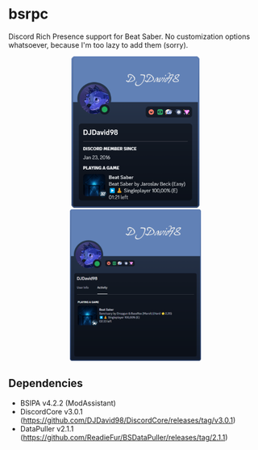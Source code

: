 # bsrpc

Discord Rich Presence support for Beat Saber. No customization options whatsoever, because I'm too lazy to add them (sorry).

<div align="center">
    <img src="screenshots/card.png" height="300" alt="Discord account card showing the Beat Saber rich presence">
    <img src="screenshots/profile.png" height="300" alt="Discord profile activity tab showing the Beat Saber rich presence">
</div>

## Dependencies

* BSIPA v4.2.2 (ModAssistant)
* DiscordCore v3.0.1 (https://github.com/DJDavid98/DiscordCore/releases/tag/v3.0.1)
* DataPuller v2.1.1 (https://github.com/ReadieFur/BSDataPuller/releases/tag/2.1.1)